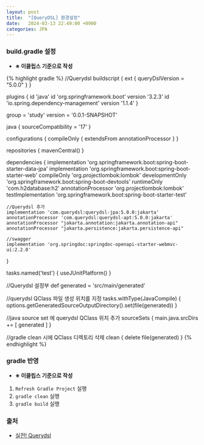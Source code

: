 ```yaml
---
layout: post
title:  "[QueryDSL] 환경설정"
date:   2024-03-13 22:49:00 +0900
categories: JPA
---
```


### build.gradle 설정

- <b>※ 이클립스 기준으로 작성</b>

{% highlight gradle %}
//Querydsl
buildscript {
	ext {
		queryDslVersion = "5.0.0"
	}
}

plugins {
	id 'java'
	id 'org.springframework.boot' version '3.2.3'
	id 'io.spring.dependency-management' version '1.1.4'
}

group = 'study'
version = '0.0.1-SNAPSHOT'

java {
	sourceCompatibility = '17'
}

configurations {
	compileOnly {
		extendsFrom annotationProcessor
	}
}

repositories {
	mavenCentral()
}

dependencies {
	implementation 'org.springframework.boot:spring-boot-starter-data-jpa'
	implementation 'org.springframework.boot:spring-boot-starter-web'
	compileOnly 'org.projectlombok:lombok'
	developmentOnly 'org.springframework.boot:spring-boot-devtools'
	runtimeOnly 'com.h2database:h2'
	annotationProcessor 'org.projectlombok:lombok'
	testImplementation 'org.springframework.boot:spring-boot-starter-test'

    //Querydsl 추가
    implementation 'com.querydsl:querydsl-jpa:5.0.0:jakarta'
	annotationProcessor 'com.querydsl:querydsl-apt:5.0.0:jakarta'
    annotationProcessor "jakarta.annotation:jakarta.annotation-api"
    annotationProcessor "jakarta.persistence:jakarta.persistence-api"
    
    //swagger
	implementation 'org.springdoc:springdoc-openapi-starter-webmvc-ui:2.2.0'
}

tasks.named('test') {
	useJUnitPlatform()
}

//Querydsl 설정부
def generated = 'src/main/generated'

//querydsl QClass 파일 생성 위치를 지정
tasks.withType(JavaCompile) {
	options.getGeneratedSourceOutputDirectory().set(file(generated))
}

//java source set 에 querydsl QClass 위치 추가
sourceSets {
	main.java.srcDirs += [ generated ]
}

//gradle clean 시에 QClass 디렉토리 삭제
clean {
	delete file(generated)
}
{% endhighlight %}

### gradle 반영

- <b>※ 이클립스 기준으로 작성</b>

1. `Refresh Gradle Project` 실행
2. `gradle clean` 실행
3. `gradle build` 실행 

### 출처

- [실전! Querydsl](https://www.inflearn.com/course/querydsl-%EC%8B%A4%EC%A0%84)